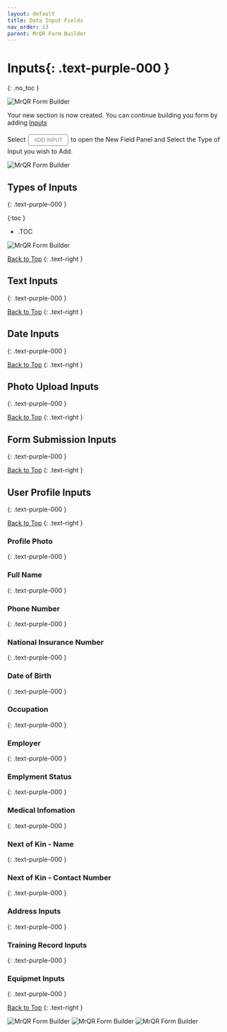 ```yaml
---
layout: default
title: Data Input Fields
nav_order: 13
parent: MrQR Form Builder
---
```

<html>
<head>
<style>
.button {
  padding: 5px 12px;
  text-align: center;
  text-decoration: none;
  display: inline-block;
  font-size: 12px;
  margin: 4px 2px;
  cursor: pointer; }
.button1 {background-color: #555555;} /* Black */
.button2 {background-color: white;}
.button3 {background-color: red;}
.button1 {color: white;}
.button2 {color: grey;}
.button3 {color: white;}
.button1 {border: none;}
.button2 {border: 1px solid grey}
.button3 {border: none;}
.button1 {border-radius: 5px;}
.button2 {border-radius: 5px;}
.button3 {border-radius: 5px;} 
</style>
</head>
</html>

# **Inputs**{: .text-purple-000 }
{: .no_toc }
  
![MrQR Form Builder](/assets/images/Forms/MrQR_Forms_Header.png "Header")

Your new section is now created. You can continue building you form by adding [Inputs](https://docs.mrqr.me/FormBuilder/Data_Inputs) 

Select <button class="button button2">ADD INPUT</button> to open the New Field Panel and Select the Type of Input you wish to Add.

![MrQR Form Builder](/assets/images/Forms/MrQR_Form_New_Section_Created.png "Created")

## Types of Inputs
{: .text-purple-000 }

{:toc }
- .TOC

![MrQR Form Builder](/assets/images/Forms/MrQR_Form_Field_Types.png "Input Types All")

[Back to Top](https://docs.mrqr.me/Data_Inputs/)
{: .text-right }

## Text Inputs
{: .text-purple-000 }


[Back to Top](https://docs.mrqr.me/Data_Inputs/)
{: .text-right }

## Date Inputs
{: .text-purple-000 }


[Back to Top](https://docs.mrqr.me/Data_Inputs/)
{: .text-right }

## Photo Upload Inputs
{: .text-purple-000 }


[Back to Top](https://docs.mrqr.me/Data_Inputs/)
{: .text-right }

## Form Submission Inputs
{: .text-purple-000 }


[Back to Top](https://docs.mrqr.me/Data_Inputs/)
{: .text-right }

## User Profile Inputs
{: .text-purple-000 }


[Back to Top](https://docs.mrqr.me/Data_Inputs/)
{: .text-right }

### Profile Photo
{: .text-purple-000 }

### Full Name
{: .text-purple-000 }

### Phone Number
{: .text-purple-000 }

### National Insurance Number
{: .text-purple-000 }

### Date of Birth
{: .text-purple-000 }

### Occupation
{: .text-purple-000 }

### Employer
{: .text-purple-000 }

### Emplyment Status
{: .text-purple-000 }

### Medical Infomation
{: .text-purple-000 }

### Next of Kin - Name
{: .text-purple-000 }

### Next of Kin - Contact Number
{: .text-purple-000 }

### Address Inputs
{: .text-purple-000 }

### Training Record Inputs
{: .text-purple-000 }

### Equipmet Inputs
{: .text-purple-000 }


[Back to Top](https://docs.mrqr.me/Data_Inputs/)
{: .text-right }

![MrQR Form Builder](/assets/images/MrQR%20Forms_Page_6.png "Page 6")
![MrQR Form Builder](/assets/images/MrQR%20Forms_Page_7.png "Page 7")
![MrQR Form Builder](/assets/images/MrQR%20Forms_Page_8.png "Page 8")
